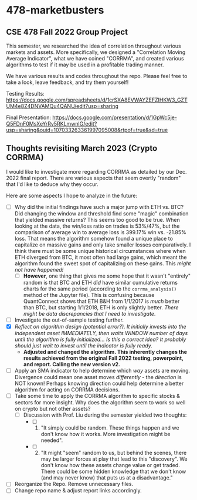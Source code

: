 # 478-marketbusters
## CSE 478 Fall 2022 Group Project

This semester, we researched the idea of correlation throughout various markets and assets. More specifically, we designed a "Correlation Moving Average Indicator", what we have coined "CORRMA", and created various algorithms to test if it may be used in a profitable trading manner. 

We have various results and codes throughout the repo. Please feel free to take a look, leave feedback, and try them yourself!

Testing Results: https://docs.google.com/spreadsheets/d/1crSXA8EVWAYZEFZIHKW3_GZTUM4e8Z4DNVAMQu4QANU/edit?usp=sharing

Final Presentation: https://docs.google.com/presentation/d/1GpWc5je-Q5FDnF0MsXeYrRv5RKLmwnlG/edit?usp=sharing&ouid=107033263361997095008&rtpof=true&sd=true


## Thoughts revisiting March 2023 (Crypto CORRMA)

I would like to investigate more regarding CORRMA as detailed by our Dec. 2022 final report. There are various aspects that seem overtly "random" that I'd like to deduce why they occur.

Here are some aspects I hope to analyze in the future:
- [ ] Why did the initial findings have such a major jump with ETH vs. BTC? Did changing the window and threshold find some "magic" combination that yielded massive returns? This seems too good to be true. When looking at the data, the win/loss ratio on trades is 53%/47%, but the comparison of average win to average loss is 399.17% win vs. -21.85% loss. That means the algorithm somehow found a unique place to capitalize on massive gains and only take smaller losses comparatively. I think there must be some unique historical circumstances where when ETH diverged from BTC, it most often had large gains, which meant the algorithm found the sweet spot of capitalizing on these gains. This *might not have happened!*
  - [ ] **However**, one thing that gives me some hope that it wasn't "entirely" random is that BTC and ETH *did* have similar cumulative returns charts for the same period (according to the `corrma_analysis()` method of the Jupyter file). This is confusing because QuantConnect shows that ETH B&H from 1/1/2017 is *much* better than BTC, but starting 1/1/2018, ETH is only slightly better. *There might be data discrepancies that I need to investigate*.
- [ ] Investigate the out-of-sample testing further.
- [x] *Reflect on algorithm design (potential error?). It initially invests into the independent asset IMMEDIATELY, then waits WINDOW number of days until the algorithm is fully initialized... Is this a correct idea? It probably should just wait to invest until the indicator is fully ready.*
  - **Adjusted and changed the algorithm. This inherently changes the results achieved from the original Fall 2022 testing, powerpoint, and report. Calling the new version v2.**
- [ ] Apply an SMA indicator to help determine which *way* assets are moving. Divergence could mean one asset moves *differently* - the *direction* is NOT known! Perhaps knowing direction could help determine a better algorithm for acting on CORRMA decisions. 
- [ ] Take some time to apply the CORRMA algorithm to specific stocks & sectors for more insight. Why does the algorithm seem to work so well on crypto but not other assets?
  - [ ] Discussion with Prof. Liu during the semester yielded two thoughts:
    - [ ] 1. "It simply could be random. These things happen and we don't know how it works. More investigation might be needed".
    - [ ] 2. "It might "seem" random to us, but behind the scenes, there may be larger forces at play that lead to this "discovery". We don't know how these assets change value or get traded. There could be some hidden knowledge that we don't know (and may never know) that puts us at a disadvantage."
- [ ] Reorganize the Repo. Remove unnecessary files. 
- [ ] Change repo name & adjust report links accordingly. 